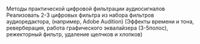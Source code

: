 Методы практической цифровой фильтрации аудиосигналов
Реализовать 2-3 цифровых фильтра из набора фильтров аудиоредактора, (например, Adobe
Audition) (Эффекты времени и тона, реверберация, работа графического эквалайзера (3-5полос),
режекторный фильтр, удаление щелчков и хлопков)
